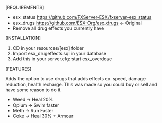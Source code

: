 [REQUIREMENTS]

* esx_status https://github.com/FXServer-ESX/fxserver-esx_status
* esx_drugs https://github.com/ESX-Org/esx_drugs <- Original
* Remove all drug effects you currently have

[INSTALLATION]

1) CD in your resources/[esx] folder
2) Import esx_drugeffects.sql in your database
3) Add this in your server.cfg: start esx_overdose

[FEATURES]

Adds the option to use drugs that adds effects ex. speed, damage reduction, health recharge.
This was made so you could buy or sell and have some reason to do it.

* Weed ->  Heal 20%
* Opium -> Swim faster
* Meth ->  Run Faster
* Coke ->  Heal 30% + Armour

